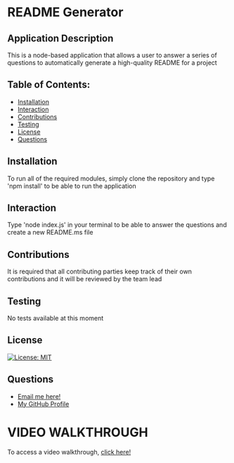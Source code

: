 # README Generator

## Application Description
This is a node-based application that allows a user to answer a series of questions to automatically generate a high-quality README for a project

## Table of Contents:
- [Installation](##installation)
- [Interaction](##interaction)
- [Contributions](##contributions)
- [Testing](##testing)
- [License](##license)
- [Questions](##questions)

## Installation
To run all of the required modules, simply clone the repository and type 'npm install' to be able to run the application

## Interaction
Type 'node index.js' in your terminal to be able to answer the questions and create a new README.ms file

## Contributions
It is required that all contributing parties keep track of their own contributions and it will be reviewed by the team lead

## Testing
No tests available at this moment

## License
[![License: MIT](https://img.shields.io/badge/License-MIT-yellow.svg)](https://opensource.org/licenses/MIT)

## Questions
- [Email me here!](mailto:drewheaster@gmail.com)
- [My GitHub Profile](https://www.github.com/drewheaster)


# VIDEO WALKTHROUGH
To access a video walkthrough, [click here!](https://drive.google.com/file/d/1zNSntq4CChVCrEJ_9TW8m3gSmx2RD2Dc/view?usp=sharing)

